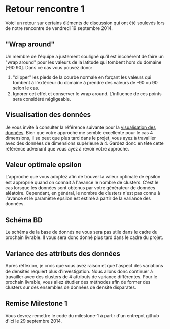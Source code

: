 Retour rencontre 1
==================

Voici un retour sur certains éléments de discussion qui ont été soulevés lors de notre rencontre de 
vendredi 19 septembre 2014.

## "Wrap around"
Un membre de l'équipe a justement souligné qu'il est incohérent de faire un "wrap around" pour les valeurs de la 
latitude qui tombent hors du domaine [-90 90]. Dans ce cas vous pouvez donc:

1. "clipper" les pieds de la courbe normale en forçant les valeurs qui tombent à l'extérieur du domaine
à prendre des valeurs de -90 ou 90 selon le cas.
2. Ignorer cet effet et conserver le wrap around. L'influence de ces points sera considéré négligeable.

## Visualisation des données
Je vous invite à consulter la référence suivante pour la [visualisation des données](http://www.nature.com/nmeth/journal/v9/n10/fig_tab/nmeth.2186_F1.html).
Bien que votre approche me semble excellente pour le cas 4 dimensions, il se peut que plus tard dans le projet, vous
ayez à travailler avec des données de dimensions supérieure à 4. Gardez donc en tête cette référence advenant
que vous ayez à revoir votre approche. 

## Valeur optimale epsilon
L'approche que vous adoptez afin de trouver la valeur optimale de epsilon est approprié quand on connait à l'avance
le nombre de clusters. C'est le cas lorsque les données sont obtenus par votre générateur de données aléatoire. 
Cependant, en général, le nombre de clusters n'est pas connu à l'avance et le paramètre epsilon est estimé à
partir de la variance des données.

## Schéma BD
Le schéma de la base de donnés ne vous sera pas utile dans le cadre du prochain livrable. Il vous sera
donc donné plus tard dans le cadre du projet.

## Variance des attributs des données
Après réflexion, je crois que vous avez raison et que l'aspect des variations de densités requiert plus 
d'investigation. Nous allons donc continuer à travailler avec des clusters de 4 attributs de variance différentes.
Pour le prochain livrable, vous allez étudier des méthodes afin de former des clusters sur des ensembles de données
de densité disparates.

## Remise Milestone 1
Vous devrez remettre le code du milestone-1 à partir d'un entrepot github d'ici le 29 septembre 2014.
